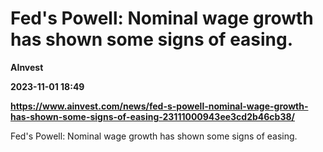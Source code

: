 # Fed's Powell: Nominal wage growth has shown some signs of easing.
**AInvest**

**2023-11-01 18:49**

**https://www.ainvest.com/news/fed-s-powell-nominal-wage-growth-has-shown-some-signs-of-easing-23111000943ee3cd2b46cb38/**

Fed's Powell: Nominal wage growth has shown some signs of easing.